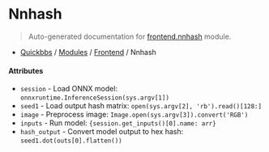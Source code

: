 # Nnhash

> Auto-generated documentation for [frontend.nnhash](blob/master/frontend/nnhash.py) module.

- [Quickbbs](../README.md#quickbbs-index) / [Modules](../MODULES.md#quickbbs-modules) / [Frontend](index.md#frontend) / Nnhash

#### Attributes

- `session` - Load ONNX model: `onnxruntime.InferenceSession(sys.argv[1])`
- `seed1` - Load output hash matrix: `open(sys.argv[2], 'rb').read()[128:]`
- `image` - Preprocess image: `Image.open(sys.argv[3]).convert('RGB')`
- `inputs` - Run model: `{session.get_inputs()[0].name: arr}`
- `hash_output` - Convert model output to hex hash: `seed1.dot(outs[0].flatten())`

